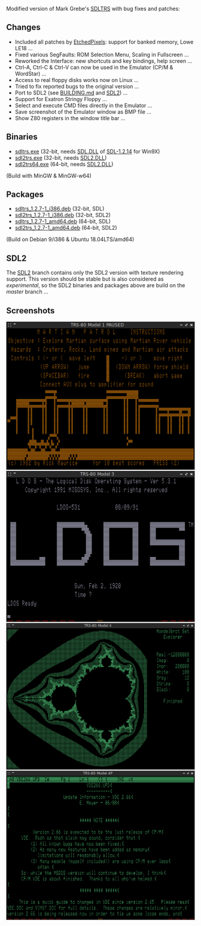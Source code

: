 Modified version of Mark Grebe's [SDLTRS] with bug fixes and patches:

## Changes

  * Included all patches by [EtchedPixels]: support for banked memory, Lowe LE18 ...
  * Fixed various SegFaults: ROM Selection Menu, Scaling in Fullscreen ...
  * Reworked the Interface: new shortcuts and key bindings, help screen ...
  * Ctrl-A, Ctrl-C & Ctrl-V can now be used in the Emulator (CP/M & WordStar) ...
  * Access to real floppy disks works now on Linux ...
  * Tried to fix reported bugs to the original version ...
  * Port to SDL2 (see [BUILDING.md] and [SDL2]) ...
  * Support for Exatron Stringy Floppy ...
  * Select and execute CMD files directly in the Emulator ...
  * Save screenshot of the Emulator window as BMP file ...
  * Show Z80 registers in the window title bar ...

## Binaries

  * [sdltrs.exe]     (32-bit, needs [SDL.DLL] of [SDL-1.2.14] for Win9X)
  * [sdl2trs.exe]    (32-bit, needs [SDL2.DLL])
  * [sdl2trs64.exe]  (64-bit, needs [SDL2.DLL])

(Build with MinGW & MinGW-w64)

## Packages

  * [sdltrs_1.2.7-1_i386.deb]    (32-bit, SDL)
  * [sdl2trs_1.2.7-1_i386.deb]   (32-bit, SDL2)
  * [sdltrs_1.2.7-1_amd64.deb]   (64-bit, SDL)
  * [sdl2trs_1.2.7-1_amd64.deb]  (64-bit, SDL2)

(Build on Debian 9/i386 & Ubuntu 18.04LTS/amd64)

## SDL2

The [SDL2] branch contains only the SDL2 version with texture rendering support.
This version should be stable but is also considered as *experimental*, so the
SDL2 binaries and packages above are build on the *master* branch ...

## Screenshots

![screenshot](sdltrs01.png)
![screenshot](sdltrs02.png)
![screenshot](sdltrs03.png)
![screenshot](sdltrs04.png)

[BUILDING.md]: BUILDING.md
[EtchedPixels]: https://www.github.com/EtchedPixels/xtrs
[SDL2]: https://gitlab.com/jengun/sdltrs/-/tree/sdl2
[SDL.DLL]: https://www.libsdl.org/download-1.2.php
[SDL2.DLL]: https://www.libsdl.org/download-2.0.php
[SDL-1.2.14]: https://www.libsdl.org/release/SDL-1.2.14-win32.zip
[SDLTRS]: http://sdltrs.sourceforge.net
[sdltrs.exe]: bin/sdltrs.exe
[sdl2trs.exe]: bin/sdl2trs.exe
[sdl2trs64.exe]: bin/sdl2trs64.exe
[sdltrs_1.2.7-1_i386.deb]: bin/sdltrs_1.2.7-1_i386.deb
[sdl2trs_1.2.7-1_i386.deb]: bin/sdl2trs_1.2.7-1_i386.deb
[sdltrs_1.2.7-1_amd64.deb]: bin/sdltrs_1.2.7-1_amd64.deb
[sdl2trs_1.2.7-1_amd64.deb]: bin/sdl2trs_1.2.7-1_amd64.deb
